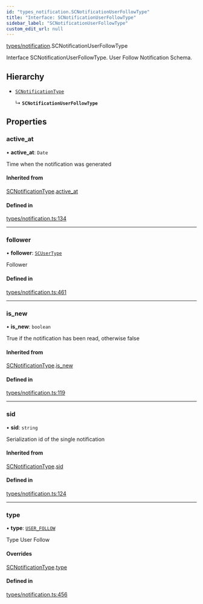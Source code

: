 ```yaml
---
id: "types_notification.SCNotificationUserFollowType"
title: "Interface: SCNotificationUserFollowType"
sidebar_label: "SCNotificationUserFollowType"
custom_edit_url: null
---
```


[types/notification](../modules/types_notification).SCNotificationUserFollowType

Interface SCNotificationUserFollowType.
User Follow Notification Schema.

## Hierarchy

- [`SCNotificationType`](types_notification.SCNotificationType)

  ↳ **`SCNotificationUserFollowType`**

## Properties

### active\_at

• **active\_at**: `Date`

Time when the notification was generated

#### Inherited from

[SCNotificationType](types_notification.SCNotificationType).[active_at](types_notification.SCNotificationType#active_at)

#### Defined in

[types/notification.ts:134](https://github.com/selfcommunity/community-ui/blob/0c5b0c7/packages/sc-core/src/types/notification.ts#L134)

___

### follower

• **follower**: [`SCUserType`](types_user.SCUserType)

Follower

#### Defined in

[types/notification.ts:461](https://github.com/selfcommunity/community-ui/blob/0c5b0c7/packages/sc-core/src/types/notification.ts#L461)

___

### is\_new

• **is\_new**: `boolean`

True if the notification has been read, otherwise false

#### Inherited from

[SCNotificationType](types_notification.SCNotificationType).[is_new](types_notification.SCNotificationType#is_new)

#### Defined in

[types/notification.ts:119](https://github.com/selfcommunity/community-ui/blob/0c5b0c7/packages/sc-core/src/types/notification.ts#L119)

___

### sid

• **sid**: `string`

Serialization id of the single notification

#### Inherited from

[SCNotificationType](types_notification.SCNotificationType).[sid](types_notification.SCNotificationType#sid)

#### Defined in

[types/notification.ts:124](https://github.com/selfcommunity/community-ui/blob/0c5b0c7/packages/sc-core/src/types/notification.ts#L124)

___

### type

• **type**: [`USER_FOLLOW`](../enums/types_notification.SCNotificationTypologyType#user_follow)

Type User Follow

#### Overrides

[SCNotificationType](types_notification.SCNotificationType).[type](types_notification.SCNotificationType#type)

#### Defined in

[types/notification.ts:456](https://github.com/selfcommunity/community-ui/blob/0c5b0c7/packages/sc-core/src/types/notification.ts#L456)
